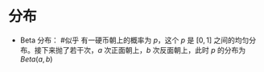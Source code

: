 # 分布

- Beta 分布： #似乎 有一硬币朝上的概率为 $p$，这个 $p$ 是 $[0, 1]$ 之间的均匀分布。接下来抛了若干次，$a$ 次正面朝上，$b$ 次反面朝上，此时 $p$ 的分布为 $Beta(a, b)$
